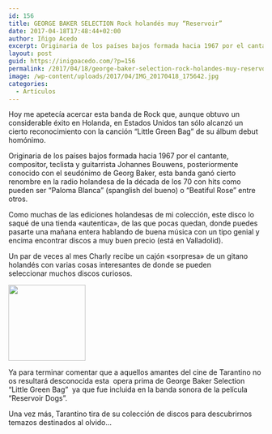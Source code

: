 ```yaml
---
id: 156
title: GEORGE BAKER SELECTION Rock holandés muy “Reservoir”
date: 2017-04-18T17:48:44+02:00
author: Iñigo Acedo
excerpt: Originaria de los países bajos formada hacia 1967 por el cantante, compositor, teclista y guitarrista Johannes Bouwens, posteriormente conocido con el seudónimo de Georg Baker, esta banda ganó cierto renombre en la radio holandesa de la década de los 70 con hits como pueden ser “Paloma Blanca” (spanglish del bueno) o “Beatiful Rose” entre otros.
layout: post
guid: https://inigoacedo.com/?p=156
permalink: /2017/04/18/george-baker-selection-rock-holandes-muy-reservoir/
image: /wp-content/uploads/2017/04/IMG_20170418_175642.jpg
categories:
  - Artículos
---
```

Hoy me apetecía acercar esta banda de Rock que, aunque obtuvo un considerable éxito en Holanda, en Estados Unidos tan sólo alcanzó un cierto reconocimiento con la canción “Little Green Bag” de su álbum debut homónimo.

<!--more-->

Originaria de los países bajos formada hacia 1967 por el cantante, compositor, teclista y guitarrista Johannes Bouwens, posteriormente conocido con el seudónimo de Georg Baker, esta banda ganó cierto renombre en la radio holandesa de la década de los 70 con hits como pueden ser “Paloma Blanca” (spanglish del bueno) o “Beatiful Rose” entre otros.

Como muchas de las ediciones holandesas de mi colección, este disco lo saqué de una tienda &#171;autentica&#187;, de las que pocas quedan, donde puedes pasarte una mañana entera hablando de buena música con un tipo genial y encima encontrar discos a muy buen precio (está en Valladolid).

Un par de veces al mes Charly recibe un cajón &#171;sorpresa&#187; de un gitano holandés con varias cosas interesantes de donde se pueden seleccionar muchos discos curiosos.

[<img class="alignnone size-full wp-image-158" src="https://inigoacedo.com/wp-content/uploads/2017/04/ScreenHunter_1.jpg" alt="" width="152" height="150" srcset="https://inigoacedo.com/wp-content/uploads/2017/04/ScreenHunter_1.jpg 152w, https://inigoacedo.com/wp-content/uploads/2017/04/ScreenHunter_1-100x100.jpg 100w" sizes="(max-width: 152px) 100vw, 152px" />](https://inigoacedo.com/wp-content/uploads/2017/04/ScreenHunter_1.jpg)

Ya para terminar comentar que a aquellos amantes del cine de Tarantino no os resultará desconocida esta  opera prima de George Baker Selection “Little Green Bag”  ya que fue incluida en la banda sonora de la película “Reservoir Dogs”.

Una vez más, Tarantino tira de su colección de discos para descubrirnos temazos destinados al olvido…